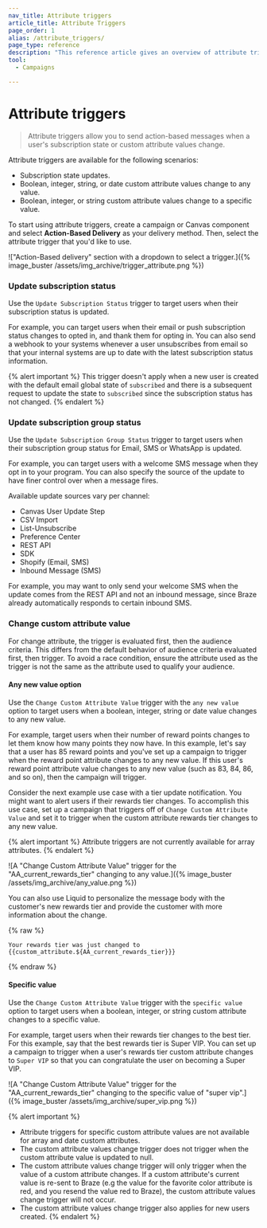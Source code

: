 ```yaml
---
nav_title: Attribute triggers
article_title: Attribute Triggers
page_order: 1
alias: /attribute_triggers/
page_type: reference
description: "This reference article gives an overview of attribute triggers and how you can use them to send action-based messages to users."
tool:
  - Campaigns

---
```


# Attribute triggers

> Attribute triggers allow you to send action-based messages when a user's subscription state or custom attribute values change. 

Attribute triggers are available for the following scenarios:

- Subscription state updates.
- Boolean, integer, string, or date custom attribute values change to any value.
- Boolean, integer, or string custom attribute values change to a specific value.

To start using attribute triggers, create a campaign or Canvas component and select **Action-Based Delivery** as your delivery method. Then, select the attribute trigger that you'd like to use.

!["Action-Based delivery" section with a dropdown to select a trigger.]({% image_buster /assets/img_archive/trigger_attribute.png %})

### Update subscription status

Use the `Update Subscription Status` trigger to target users when their subscription status is updated. 

For example, you can target users when their email or push subscription status changes to opted in, and thank them for opting in. You can also send a webhook to your systems whenever a user unsubscribes from email so that your internal systems are up to date with the latest subscription status information.

{% alert important %}
This trigger doesn't apply when a new user is created with the default email global state of `subscribed` and there is a subsequent request to update the state to `subscribed` since the subscription status has not changed.
{% endalert %}

### Update subscription group status

Use the `Update Subscription Group Status` trigger to target users when their subscription group status for Email, SMS or WhatsApp is updated. 

For example, you can target users with a welcome SMS message when they opt in to your program. You can also specify the source of the update to have finer control over when a message fires. 

Available update sources vary per channel:
- Canvas User Update Step
- CSV Import
- List-Unsubscribe
- Preference Center
- REST API
- SDK
- Shopify (Email, SMS)
- Inbound Message (SMS)

For example, you may want to only send your welcome SMS when the update comes from the REST API and not an inbound message, since Braze already automatically responds to certain inbound SMS.

### Change custom attribute value

For change attribute, the trigger is evaluated first, then the audience criteria. This differs from the default behavior of audience criteria evaluated first, then trigger. To avoid a race condition, ensure the attribute used as the trigger is not the same as the attribute used to qualify your audience.

#### Any new value option

Use the `Change Custom Attribute Value` trigger with the `any new value` option to target users when a boolean, integer, string or date value changes to any new value.

For example, target users when their number of reward points changes to let them know how many points they now have. In this example, let's say that a user has 85 reward points and you've set up a campaign to trigger when the reward point attribute changes to any new value. If this user's reward point attribute value changes to any new value (such as 83, 84, 86, and so on), then the campaign will trigger.

Consider the next example use case with a tier update notification. You might want to alert users if their rewards tier changes. To accomplish this use case, set up a campaign that triggers off of `Change Custom Attribute Value` and set it to trigger when the custom attribute rewards tier changes to any new value.

{% alert important %}
Attribute triggers are not currently available for array attributes.
{% endalert %}

![A "Change Custom Attribute Value" trigger for the "AA_current_rewards_tier" changing to any value.]({% image_buster /assets/img_archive/any_value.png %})

You can also use Liquid to personalize the message body with the customer's new rewards tier and provide the customer with more information about the change.

{% raw %}
```liquid
Your rewards tier was just changed to {{custom_attribute.${AA_current_rewards_tier}}}
```
{% endraw %}

#### Specific value

Use the `Change Custom Attribute Value` trigger with the `specific value` option to target users when a boolean, integer, or string custom attribute changes to a specific value. 

For example, target users when their rewards tier changes to the best tier. For this example, say that the best rewards tier is Super VIP. You can set up a campaign to trigger when a user's rewards tier custom attribute changes to `Super VIP` so that you can congratulate the user on becoming a Super VIP.

![A "Change Custom Attribute Value" trigger for the "AA_current_rewards_tier" changing to the specific value of "super vip".]({% image_buster /assets/img_archive/super_vip.png %})

{% alert important %}
- Attribute triggers for specific custom attribute values are not available for array and date custom attributes.
- The custom attribute values change trigger does not trigger when the custom attribute value is updated to null.  
- The custom attribute values change trigger will only trigger when the value of a custom attribute changes. If a custom attribute's current value is re-sent to Braze (e.g the value for the favorite color attribute is red, and you resend the value red to Braze), the custom attribute values change trigger will not occur.
- The custom attribute values change trigger also applies for new users created. 
{% endalert %}

